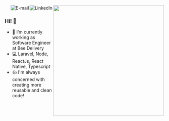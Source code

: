 <img align="right" src="https://raw.githubusercontent.com/MicaelliMedeiros/micaellimedeiros/master/image/computer-illustration.png" width="350"/>

<a href="https://www.linkedin.com/in/mateus4k">
<img align="right" alt="LinkedIn" src="https://img.shields.io/badge/-%3CLinkedin%20/%3E-blue"/>
</a>

<a href="https://mateus4k.netlify.app/">
<img align="right" alt="E-mail" src="https://img.shields.io/badge/-%3CBlog%20/%3E-brightgreen"/>
</a>

<br/>

### Hi! 👋

- 🚀 I’m currently working as Software Engineer at Bee Delivery
- 💻 Laravel, Node, ReactJs, React Native, Typescript
- 👍 I'm always concerned with creating more reusable and clean code!
